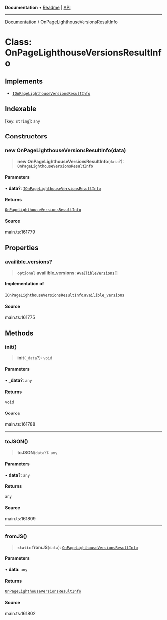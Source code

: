 **Documentation** • [Readme](../README.md) \| [API](../globals.md)

***

[Documentation](../README.md) / OnPageLighthouseVersionsResultInfo

# Class: OnPageLighthouseVersionsResultInfo

## Implements

- [`IOnPageLighthouseVersionsResultInfo`](../interfaces/IOnPageLighthouseVersionsResultInfo.md)

## Indexable

 \[`key`: `string`\]: `any`

## Constructors

### new OnPageLighthouseVersionsResultInfo(data)

> **new OnPageLighthouseVersionsResultInfo**(`data`?): [`OnPageLighthouseVersionsResultInfo`](OnPageLighthouseVersionsResultInfo.md)

#### Parameters

• **data?**: [`IOnPageLighthouseVersionsResultInfo`](../interfaces/IOnPageLighthouseVersionsResultInfo.md)

#### Returns

[`OnPageLighthouseVersionsResultInfo`](OnPageLighthouseVersionsResultInfo.md)

#### Source

main.ts:161779

## Properties

### availible\_versions?

> **`optional`** **availible\_versions**: [`AvailibleVersions`](AvailibleVersions.md)[]

#### Implementation of

[`IOnPageLighthouseVersionsResultInfo`](../interfaces/IOnPageLighthouseVersionsResultInfo.md).[`availible_versions`](../interfaces/IOnPageLighthouseVersionsResultInfo.md#availible_versions)

#### Source

main.ts:161775

## Methods

### init()

> **init**(`_data`?): `void`

#### Parameters

• **\_data?**: `any`

#### Returns

`void`

#### Source

main.ts:161788

***

### toJSON()

> **toJSON**(`data`?): `any`

#### Parameters

• **data?**: `any`

#### Returns

`any`

#### Source

main.ts:161809

***

### fromJS()

> **`static`** **fromJS**(`data`): [`OnPageLighthouseVersionsResultInfo`](OnPageLighthouseVersionsResultInfo.md)

#### Parameters

• **data**: `any`

#### Returns

[`OnPageLighthouseVersionsResultInfo`](OnPageLighthouseVersionsResultInfo.md)

#### Source

main.ts:161802

